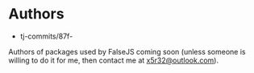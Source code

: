 # Authors
- tj-commits/87f-

Authors of packages used by FalseJS coming soon (unless someone is willing to do it for me, then contact me at x5r32@outlook.com).